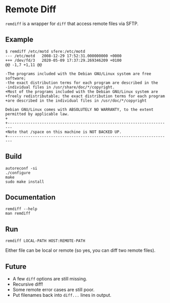 # Remote Diff

`remdiff` is a wrapper for `diff` that access remote files via SFTP.

## Example

    $ remdiff /etc/motd sfere:/etc/motd
    --- /etc/motd   2008-12-29 17:52:31.000000000 +0000
    +++ /dev/fd/3   2020-05-09 17:37:29.269346209 +0100
    @@ -1,7 +1,11 @@
    
    -The programs included with the Debian GNU/Linux system are free software;
    -the exact distribution terms for each program are described in the
    -individual files in /usr/share/doc/*/copyright.
    +Most of the programs included with the Debian GNU/Linux system are
    +freely redistributable; the exact distribution terms for each program
    +are described in the individual files in /usr/doc/*/copyright
    
    Debian GNU/Linux comes with ABSOLUTELY NO WARRANTY, to the extent
    permitted by applicable law.
    +
    +------------------------------------------------------------------------
    +Note that /space on this machine is NOT BACKED UP.
    +------------------------------------------------------------------------

## Build

    autoreconf -si
    ./configure
    make
    sudo make install

## Documentation

    remdiff --help
    man remdiff

## Run

    remdiff LOCAL-PATH HOST:REMOTE-PATH

Either file can be local or remote
(so yes, you can diff two remote files).

## Future

* A few `diff` options are still missing.
* Recursive diff!
* Some remote error cases are still poor.
* Put filenames back into `diff...` lines in output.
